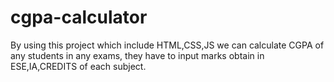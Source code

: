 # cgpa-calculator
By using this project which include HTML,CSS,JS we can calculate CGPA of any students in any exams, they have to input marks obtain in ESE,IA,CREDITS of each subject. 
